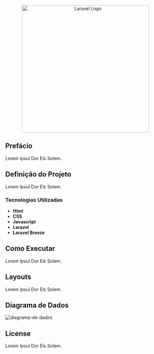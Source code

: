 <p align="center"><a href="https://laravel.com" target="_blank"><img src="https://raw.githubusercontent.com/laravel/art/master/logo-lockup/5%20SVG/2%20CMYK/1%20Full%20Color/laravel-logolockup-cmyk-red.svg" width="400" alt="Laravel Logo"></a></p>

## Prefácio

Lorem Ipsul Dor Els Solem.

## Definição do Projeto

Lorem Ipsul Dor Els Solem.

### Tecnologias Utilizadas

- **Html**
- **CSS**
- **Javascript**
- **Laravel**
- **Laravel Breeze**

## Como Executar

Lorem Ipsul Dor Els Solem.

## Layouts

Lorem Ipsul Dor Els Solem.

## Diagrama de Dados

![diagrama-de-dados](https://images2.imgbox.com/03/3f/N5lxmkX2_o.png)

## License

Lorem Ipsul Dor Els Solem.
